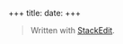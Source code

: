 +++
title:
date:
+++


> Written with [StackEdit](https://stackedit.io/).
<!--stackedit_data:
eyJoaXN0b3J5IjpbMTY5ODEyMjcyMiw3MzA5OTgxMTZdfQ==
-->